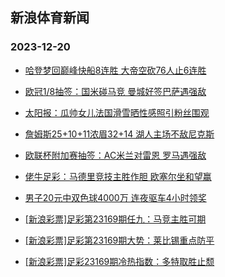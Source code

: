 ## 新浪体育新闻 
### 2023-12-20

+ [哈登梦回巅峰快船8连胜 大帝空砍76人止6连胜](https://sports.sina.com.cn/basketball/nba/2023-12-19/doc-imzypkky2983096.shtml)

+ [欧冠1/8抽签：国米碰马竞 曼城好签巴萨遇强敌](https://sports.sina.com.cn/g/pl/2023-12-19/doc-imzynxvi3068036.shtml)

+ [太阳报：瓜帅女儿法国滑雪晒性感照引粉丝围观](https://sports.sina.com.cn/global/others/2023-12-19/doc-imzypeaz0415962.shtml)

+ [詹姆斯25+10+11浓眉32+14 湖人主场不敌尼克斯](https://sports.sina.com.cn/basketball/nba/2023-12-19/doc-imzypqsz2780150.shtml)

+ [欧联杯附加赛抽签：AC米兰对雷恩 罗马遇强敌](https://sports.sina.com.cn/g/seriea/2023-12-19/doc-imzynxve3182070.shtml)

+ [佬牛足彩：马德里竞技主胜作胆 欧塞尔坐和望赢](https://sports.sina.com.cn/l/2023-12-19/doc-imzypqsv0224278.shtml)

+ [男子20元中双色球4000万 连夜驱车4小时领奖](https://sports.sina.com.cn/l/2023-12-19/doc-imzynxvi3070040.shtml)

+ [[新浪彩票]足彩第23169期任九：马竞主胜可期](https://sports.sina.com.cn/l/2023-12-19/doc-imzynxvi3072018.shtml)

+ [[新浪彩票]足彩第23169期大势：莱比锡重点防平](https://sports.sina.com.cn/l/2023-12-19/doc-imzynxve3183863.shtml)

+ [[新浪彩票]足彩23169期冷热指数：多特取胜止颓](https://sports.sina.com.cn/l/2023-12-19/doc-imzynxve3185645.shtml)

